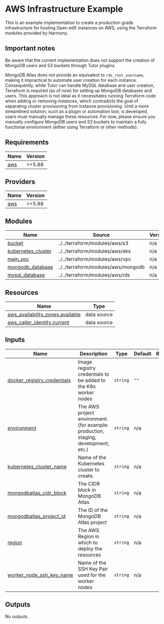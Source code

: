 # AWS Infrastructure Example

This is an example implementation to create a production grade infrastructure for hosting Open edX instances on AWS, using the Terraform modules provided by Harmony.

## Important notes

Be aware that the current implementation does not support the creation of MongoDB users and S3 buckets through Tutor plugins.

MongoDB Atlas does not provide an equivalent to `rds_root_username`, making it impractical to automate user creation for each instance. Consequently, while Tutor can handle MySQL database and user creation, Terraform is required (as of now) for setting up MongoDB databases and users. This approach is not ideal as it necessitates running Terraform code when adding or removing instances, which contradicts the goal of separating cluster provisioning from instance provisioning. Until a more streamlined solution, such as a plugin or automation tool, is developed, users must manually manage these resources. For now, please ensure you manually configure MongoDB users and S3 buckets to maintain a fully functional environment (either using Terraform or other methods).

## Requirements

| Name | Version |
|------|---------|
| <a name="requirement_aws"></a> [aws](#requirement\_aws) | >=5.88 |

## Providers

| Name | Version |
|------|---------|
| <a name="provider_aws"></a> [aws](#provider\_aws) | >=5.88 |

## Modules

| Name | Source | Version |
|------|--------|---------|
| <a name="module_bucket"></a> [bucket](#module\_bucket) | ../../terraform/modules/aws/s3 | n/a |
| <a name="module_kubernetes_cluster"></a> [kubernetes\_cluster](#module\_kubernetes\_cluster) | ../../terraform/modules/aws/eks | n/a |
| <a name="module_main_vpc"></a> [main\_vpc](#module\_main\_vpc) | ../../terraform/modules/aws/vpc | n/a |
| <a name="module_mongodb_database"></a> [mongodb\_database](#module\_mongodb\_database) | ../../terraform/modules/aws/mongodb | n/a |
| <a name="module_mysql_database"></a> [mysql\_database](#module\_mysql\_database) | ../../terraform/modules/aws/rds | n/a |

## Resources

| Name | Type |
|------|------|
| [aws_availability_zones.available](https://registry.terraform.io/providers/hashicorp/aws/latest/docs/data-sources/availability_zones) | data source |
| [aws_caller_identity.current](https://registry.terraform.io/providers/hashicorp/aws/latest/docs/data-sources/caller_identity) | data source |

## Inputs

| Name | Description | Type | Default | Required |
|------|-------------|------|---------|:--------:|
| <a name="input_docker_registry_credentials"></a> [docker\_registry\_credentials](#input\_docker\_registry\_credentials) | Image registry credentials to be added to the K8s worker nodes | `string` | `""` | no |
| <a name="input_environment"></a> [environment](#input\_environment) | The AWS project environment. (for example: production, staging, development, etc.) | `string` | n/a | yes |
| <a name="input_kubernetes_cluster_name"></a> [kubernetes\_cluster\_name](#input\_kubernetes\_cluster\_name) | Name of the Kubernetes cluster to create. | `string` | n/a | yes |
| <a name="input_mongodbatlas_cidr_block"></a> [mongodbatlas\_cidr\_block](#input\_mongodbatlas\_cidr\_block) | The CIDR block in MongoDB Atlas | `string` | n/a | yes |
| <a name="input_mongodbatlas_project_id"></a> [mongodbatlas\_project\_id](#input\_mongodbatlas\_project\_id) | The ID of the MongoDB Atlas project | `string` | n/a | yes |
| <a name="input_region"></a> [region](#input\_region) | The AWS Region in which to deploy the resources | `string` | n/a | yes |
| <a name="input_worker_node_ssh_key_name"></a> [worker\_node\_ssh\_key\_name](#input\_worker\_node\_ssh\_key\_name) | Name of the SSH Key Pair used for the worker nodes | `string` | n/a | yes |

## Outputs

No outputs.
